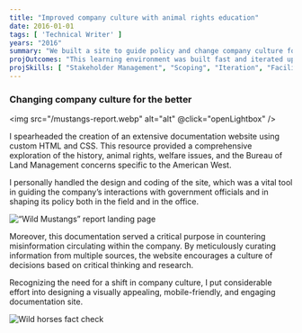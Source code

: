 ```yaml
---
title: "Improved company culture with animal rights education"
date: 2016-01-01
tags: [ 'Technical Writer' ]
years: "2016"
summary: "We built a site to guide policy and change company culture for the better."
projOutcomes: "This learning environment was built fast and iterated upon to help everyone in the company, from ranchers to executives, better understand the complex issues impacting their work environment."
projSkills: [ "Stakeholder Management", "Scoping", "Iteration", "Facilitation", "Scheduling", "SDLC (software development lifecycle)" ]
---
```


### Changing company culture for the better

<img src="/mustangs-report.webp" alt="alt" @click="openLightbox" />


I spearheaded the creation of an extensive documentation website using custom HTML and CSS. This resource provided a comprehensive exploration of the history, animal rights, welfare issues, and the Bureau of Land Management concerns specific to the American West.

I personally handled the design and coding of the site, which was a vital tool in guiding the company&rsquo;s interactions with government officials and in shaping its policy both in the field and in the office. 

![&ldquo;Wild Mustangs&rdquo; report landing page](/mustangs-report.webp)

Moreover, this documentation served a critical purpose in countering misinformation circulating within the company. By meticulously curating information from multiple sources, the website encourages a culture of decisions based on critical thinking and research.

Recognizing the need for a shift in company culture, I put considerable effort into designing a visually appealing, mobile-friendly, and engaging documentation site.

![Wild horses fact check](/wild-horse-fact-check.webp)
